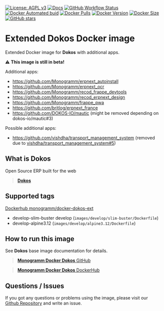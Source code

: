 [![License: AGPL v3][uri_license_image]][uri_license]
[![Docs](https://img.shields.io/badge/Docs-Github%20Pages-blue)](https://monogramm.github.io/dokos/)
[![GitHub Workflow Status](https://img.shields.io/github/workflow/status/Monogramm/docker-dokos-ext/Docker%20Image%20CI)](https://github.com/Monogramm/docker-dokos-ext/actions)
[![Docker Automated buid](https://img.shields.io/docker/cloud/build/monogramm/docker-dokos-ext.svg)](https://hub.docker.com/r/monogramm/docker-dokos-ext/)
[![Docker Pulls](https://img.shields.io/docker/pulls/monogramm/docker-dokos-ext.svg)](https://hub.docker.com/r/monogramm/docker-dokos-ext/)
[![Docker Version](https://images.microbadger.com/badges/version/monogramm/docker-dokos-ext.svg)](https://microbadger.com/images/monogramm/docker-dokos-ext)
[![Docker Size](https://images.microbadger.com/badges/image/monogramm/docker-dokos-ext.svg)](https://microbadger.com/images/monogramm/docker-dokos-ext)
[![GitHub stars](https://img.shields.io/github/stars/Monogramm/docker-dokos-ext?style=social)](https://github.com/Monogramm/docker-dokos-ext)

# Extended **Dokos** Docker image

Extended Docker image for **Dokos** with additional apps.

:warning: **This image is still in beta!**

Additional apps:

-   <https://github.com/Monogramm/erpnext_autoinstall>
-   <https://github.com/Monogramm/erpnext_ocr>
-   <https://github.com/Monogramm/recod_frappe_devtools>
-   <https://github.com/Monogramm/recod_erpnext_design>
-   <https://github.com/Monogramm/frappe_pwa>
-   <https://github.com/britlog/erpnext_france>
-   <https://github.com/DOKOS-IO/mautic> (might be removed depending on dokos-io/mautic#3)

Possible additional apps:

-   <https://github.com/vishdha/transport_management_system> (removed due to [vishdha/transport_management_system#5](https://github.com/vishdha/transport_management_system/issues/5))

## What is **Dokos**

Open Source ERP built for the web

> [**Dokos**](https://dokos.io/)

## Supported tags

[Dockerhub monogramm/docker-dokos-ext](https://hub.docker.com/r/monogramm/docker-dokos-ext/)

<!-- >Docker Tags -->

-   develop-slim-buster develop  (`images/develop/slim-buster/Dockerfile`)
-   develop-alpine3.12  (`images/develop/alpine3.12/Dockerfile`)

<!-- <Docker Tags -->

## How to run this image

See **Dokos** base image documentation for details.

> [**Monogramm Docker Dokos** GitHub](https://github.com/Monogramm/docker-dokos)

> [**Monogramm Docker Dokos** DockerHub](https://hub.docker.com/r/monogramm/docker-dokos/)

## Questions / Issues

If you got any questions or problems using the image, please visit our [Github Repository](https://github.com/Monogramm/docker-dokos-ext) and write an issue.


[uri_license]: http://www.gnu.org/licenses/agpl.html

[uri_license_image]: https://img.shields.io/badge/License-AGPL%20v3-blue.svg
